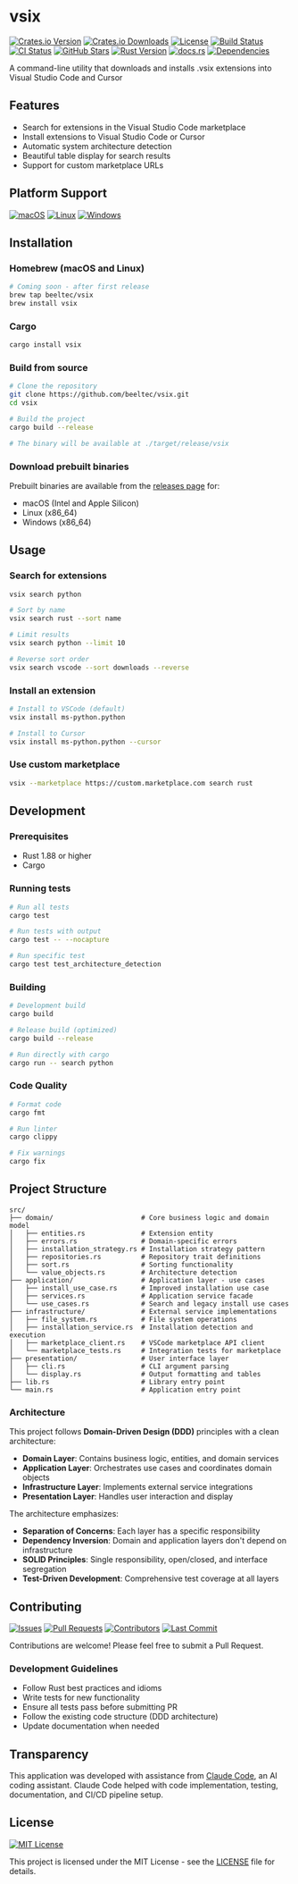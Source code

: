 # vsix

[![Crates.io Version](https://img.shields.io/crates/v/vsix)](https://crates.io/crates/vsix)
[![Crates.io Downloads](https://img.shields.io/crates/d/vsix)](https://crates.io/crates/vsix)
[![License](https://img.shields.io/crates/l/vsix)](https://github.com/beeltec/vsix/blob/main/LICENSE)
[![Build Status](https://img.shields.io/github/actions/workflow/status/beeltec/vsix/release.yml?branch=main&label=release)](https://github.com/beeltec/vsix/actions/workflows/release.yml)
[![CI Status](https://img.shields.io/github/actions/workflow/status/beeltec/vsix/ci.yml?branch=main&label=ci)](https://github.com/beeltec/vsix/actions/workflows/ci.yml)
[![GitHub Stars](https://img.shields.io/github/stars/beeltec/vsix?style=social)](https://github.com/beeltec/vsix)
[![Rust Version](https://img.shields.io/badge/rust-1.89%2B-blue)](https://www.rust-lang.org)
[![docs.rs](https://img.shields.io/docsrs/vsix)](https://docs.rs/vsix)
[![Dependencies](https://img.shields.io/librariesio/release/cargo/vsix)](https://libraries.io/cargo/vsix)

A command-line utility that downloads and installs .vsix extensions into Visual Studio Code and Cursor

## Features

- Search for extensions in the Visual Studio Code marketplace
- Install extensions to Visual Studio Code or Cursor
- Automatic system architecture detection
- Beautiful table display for search results
- Support for custom marketplace URLs

## Platform Support

[![macOS](https://img.shields.io/badge/macOS-x86__64%20%7C%20ARM64-black?logo=apple)](https://github.com/beeltec/vsix/releases)
[![Linux](https://img.shields.io/badge/Linux-x86__64%20%7C%20ARM64-FCC624?logo=linux&logoColor=black)](https://github.com/beeltec/vsix/releases)
[![Windows](https://img.shields.io/badge/Windows-x86__64%20%7C%20ARM64-0078D4?logo=windows)](https://github.com/beeltec/vsix/releases)

## Installation

### Homebrew (macOS and Linux)

```bash
# Coming soon - after first release
brew tap beeltec/vsix
brew install vsix
```

### Cargo

```bash
cargo install vsix
```

### Build from source

```bash
# Clone the repository
git clone https://github.com/beeltec/vsix.git
cd vsix

# Build the project
cargo build --release

# The binary will be available at ./target/release/vsix
```

### Download prebuilt binaries

Prebuilt binaries are available from the [releases page](https://github.com/beeltec/vsix/releases) for:
- macOS (Intel and Apple Silicon)
- Linux (x86_64)
- Windows (x86_64)

## Usage

### Search for extensions
```bash
vsix search python

# Sort by name
vsix search rust --sort name

# Limit results
vsix search python --limit 10

# Reverse sort order
vsix search vscode --sort downloads --reverse
```

### Install an extension
```bash
# Install to VSCode (default)
vsix install ms-python.python

# Install to Cursor
vsix install ms-python.python --cursor
```

### Use custom marketplace
```bash
vsix --marketplace https://custom.marketplace.com search rust
```

## Development

### Prerequisites

- Rust 1.88 or higher
- Cargo

### Running tests

```bash
# Run all tests
cargo test

# Run tests with output
cargo test -- --nocapture

# Run specific test
cargo test test_architecture_detection
```

### Building

```bash
# Development build
cargo build

# Release build (optimized)
cargo build --release

# Run directly with cargo
cargo run -- search python
```

### Code Quality

```bash
# Format code
cargo fmt

# Run linter
cargo clippy

# Fix warnings
cargo fix
```

## Project Structure

```
src/
├── domain/                      # Core business logic and domain model
│   ├── entities.rs              # Extension entity
│   ├── errors.rs                # Domain-specific errors
│   ├── installation_strategy.rs # Installation strategy pattern
│   ├── repositories.rs          # Repository trait definitions
│   ├── sort.rs                  # Sorting functionality
│   └── value_objects.rs         # Architecture detection
├── application/                 # Application layer - use cases
│   ├── install_use_case.rs      # Improved installation use case
│   ├── services.rs              # Application service facade
│   └── use_cases.rs             # Search and legacy install use cases
├── infrastructure/              # External service implementations
│   ├── file_system.rs           # File system operations
│   ├── installation_service.rs  # Installation detection and execution
│   ├── marketplace_client.rs    # VSCode marketplace API client
│   └── marketplace_tests.rs     # Integration tests for marketplace
├── presentation/                # User interface layer
│   ├── cli.rs                   # CLI argument parsing
│   └── display.rs               # Output formatting and tables
├── lib.rs                       # Library entry point
└── main.rs                      # Application entry point
```

### Architecture

This project follows **Domain-Driven Design (DDD)** principles with a clean architecture:

- **Domain Layer**: Contains business logic, entities, and domain services
- **Application Layer**: Orchestrates use cases and coordinates domain objects
- **Infrastructure Layer**: Implements external service integrations
- **Presentation Layer**: Handles user interaction and display

The architecture emphasizes:
- **Separation of Concerns**: Each layer has a specific responsibility
- **Dependency Inversion**: Domain and application layers don't depend on infrastructure
- **SOLID Principles**: Single responsibility, open/closed, and interface segregation
- **Test-Driven Development**: Comprehensive test coverage at all layers

## Contributing

[![Issues](https://img.shields.io/github/issues/beeltec/vsix)](https://github.com/beeltec/vsix/issues)
[![Pull Requests](https://img.shields.io/github/issues-pr/beeltec/vsix)](https://github.com/beeltec/vsix/pulls)
[![Contributors](https://img.shields.io/github/contributors/beeltec/vsix)](https://github.com/beeltec/vsix/graphs/contributors)
[![Last Commit](https://img.shields.io/github/last-commit/beeltec/vsix)](https://github.com/beeltec/vsix/commits/main)

Contributions are welcome! Please feel free to submit a Pull Request.

### Development Guidelines

- Follow Rust best practices and idioms
- Write tests for new functionality
- Ensure all tests pass before submitting PR
- Follow the existing code structure (DDD architecture)
- Update documentation when needed

## Transparency

This application was developed with assistance from [Claude Code](https://claude.ai/code), an AI coding assistant. Claude Code helped with code implementation, testing, documentation, and CI/CD pipeline setup.

## License

[![MIT License](https://img.shields.io/badge/License-MIT-yellow.svg)](https://opensource.org/licenses/MIT)

This project is licensed under the MIT License - see the [LICENSE](LICENSE) file for details.
